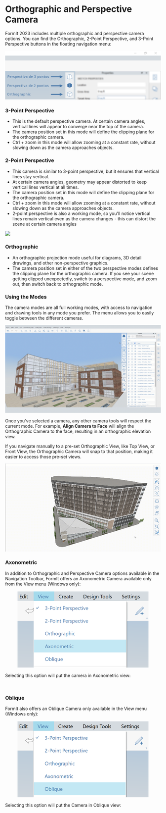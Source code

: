 # Orthographic and Perspective Camera

FormIt 2023 includes multiple orthographic and perspective camera options. You can find the Orthographic, 2-Point Perspective, and 3-Point Perspective buttons in the floating navigation menu:

![3-point perspective (top), 2-point perspective (middle), and orthographic (bottom) camera view buttons](../.gitbook/assets/camera-2point-floating-nav-blurred.png)

### 3-Point Perspective

* This is the default perspective camera. At certain camera angles, vertical lines will appear to converge near the top of the camera.
* The camera position set in this mode will define the clipping plane for the orthographic camera.
* Ctrl + zoom in this mode will allow zooming at a constant rate, without slowing down as the camera approaches objects.

### 2-Point Perspective

* This camera is similar to 3-point perspective, but it ensures that vertical lines stay vertical.
* At certain camera angles, geometry may appear distorted to keep vertical lines vertical at all times.
* The camera position set in this mode will define the clipping plane for the orthographic camera.
* Ctrl + zoom in this mode will allow zooming at a constant rate, without slowing down as the camera approaches objects.
* 2-point perspective is also a working mode, so you'll notice vertical lines remain vertical even as the camera changes - this can distort the scene at certain camera angles

![](../.gitbook/assets/camera-2point-working-mode.gif)

### Orthographic

* An orthographic projection mode useful for diagrams, 3D detail drawings, and other non-perspective graphics.
* The camera position set in either of the two perspective modes defines the clipping plane for the orthographic camera. If you see your scene getting clipped unexpectedly, switch to a perspective mode, and zoom out, then switch back to orthographic mode.

### Using the Modes

The camera modes are all full working modes, with access to navigation and drawing tools in any mode you prefer. The menu allows you to easily toggle between the different cameras.&#x20;

![Toggling the three different camera modes: 3-point perspective, 2-point perspective, and orthographic.](../.gitbook/assets/perspective-gif.gif)

Once you've selected a camera, any other camera tools will respect the current mode. For example, **Align Camera to Face** will align the Orthographic Camera to the face, resulting in an orthographic elevation view.

If you navigate manually to a pre-set Orthographic View, like Top View, or Front View, the Orthographic Camera will snap to that position, making it easier to access those pre-set views.

![](../.gitbook/assets/orthoorienttoface.gif)

### Axonometric

In addition to Orthographic and Perspective Camera options available in the Navigation Toolbar, FormIt offers an Axonometric Camera available only from the View menu (Windows only):

<figure><img src="../.gitbook/assets/AxonometricMenu (2).png" alt=""><figcaption></figcaption></figure>

Selecting this option will put the camera in Axonometric view:

<figure><img src="../.gitbook/assets/Axonometric (2).png" alt=""><figcaption></figcaption></figure>

### Oblique

FormIt also offers an Oblique Camera only available in the View menu (Windows only):

<figure><img src="../.gitbook/assets/ObliqueMenu.png" alt=""><figcaption></figcaption></figure>

Selecting this option will put the Camera in Oblique view:

<figure><img src="../.gitbook/assets/Oblique (2).png" alt=""><figcaption></figcaption></figure>
